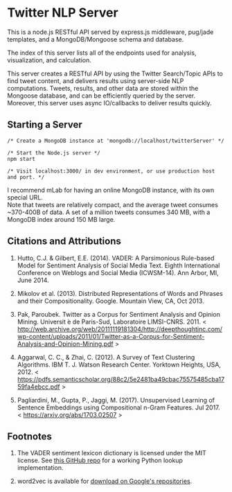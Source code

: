Twitter NLP Server
============
This is a node.js RESTful API served by express.js middleware, pug/jade templates, and a MongoDB/Mongoose schema and database.

The index of this server lists all of the endpoints used for analysis, visualization, and calculation.

This server creates a RESTful API by using the Twitter Search/Topic APIs to find tweet content, and delivers results using server-side NLP computations. Tweets, results, and other data are stored within the Mongoose database, and can be efficiently queried by the server. Moreover, this server uses async IO/callbacks to deliver results quickly.


Starting a Server
-----------------

```
/* Create a MongoDB instance at 'mongodb://localhost/twitterServer' */

/* Start the Node.js server */
npm start

/* Visit localhost:3000/ in dev environment, or use production host and port. */
```

I recommend mLab for having an online MongoDB instance, with its own special URL.  
Note that tweets are relatively compact, and the average tweet consumes ~370-400B of data.
A set of a million tweets consumes 340 MB, with a MongoDB index around 150 MB large.

Citations and Attributions
-------
1. Hutto, C.J. & Gilbert, E.E. (2014). VADER: A Parsimonious Rule-based Model for Sentiment Analysis of Social Media Text. Eighth International Conference on Weblogs and Social Media (ICWSM-14). Ann Arbor, MI, June 2014.

2. Mikolov et al. (2013). Distributed Representations of Words and Phrases and their Compositionality. Google. Mountain View, CA, Oct 2013.

3. Pak, Paroubek. Twitter as a Corpus for Sentiment Analysis and Opinion Mining. Universit ́e de Paris-Sud, Laboratoire LIMSI-CNRS. 2011. &lt; http://web.archive.org/web/20111119181304/http://deepthoughtinc.com/wp-content/uploads/2011/01/Twitter-as-a-Corpus-for-Sentiment-Analysis-and-Opinion-Mining.pdf &gt;

4. Aggarwal, C. C., & Zhai, C. (2012). A Survey of Text Clustering Algorithms. IBM T. J. Watson Research Center. Yorktown Heights, USA, 2012. &lt; https://pdfs.semanticscholar.org/88c2/5e2481ba49cbac75575485cba1759fa4ebcc.pdf &gt;

5. Pagliardini, M., Gupta, P., Jaggi, M. (2017). Unsupervised Learning of Sentence Embeddings using Compositional n-Gram Features. Jul 2017. &lt; https://arxiv.org/abs/1703.02507 &gt;

Footnotes
-------
1. The VADER sentiment lexicon dictionary is licensed under the MIT license. See
[this GitHub repo](https://github.com/cjhutto/vaderSentiment) for a working Python lookup implementation.

2. word2vec is available for [download on Google's repositories](https://code.google.com/archive/p/word2vec/).
